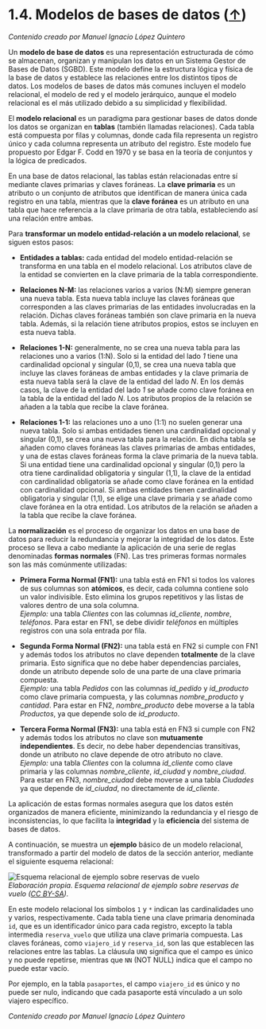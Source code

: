 # 1.4. Modelos de bases de datos ([↑](README.md))

_Contenido creado por Manuel Ignacio López Quintero_

Un **modelo de base de datos** es una representación estructurada de cómo se almacenan, organizan y manipulan los datos en un Sistema Gestor de Bases de Datos (SGBD). Este modelo define la estructura lógica y física de la base de datos y establece las relaciones entre los distintos tipos de datos. Los modelos de bases de datos más comunes incluyen el modelo relacional, el modelo de red y el modelo jerárquico, aunque el modelo relacional es el más utilizado debido a su simplicidad y flexibilidad.

El **modelo relacional** es un paradigma para gestionar bases de datos donde los datos se organizan en **tablas** (también llamadas relaciones). Cada tabla está compuesta por filas y columnas, donde cada fila representa un registro único y cada columna representa un atributo del registro. Este modelo fue propuesto por Edgar F. Codd en 1970 y se basa en la teoría de conjuntos y la lógica de predicados.

En una base de datos relacional, las tablas están relacionadas entre sí mediante claves primarias y claves foráneas. La **clave primaria** es un atributo o un conjunto de atributos que identifican de manera única cada registro en una tabla, mientras que la **clave foránea** es un atributo en una tabla que hace referencia a la clave primaria de otra tabla, estableciendo así una relación entre ambas.

Para **transformar un modelo entidad-relación a un modelo relacional**, se siguen estos pasos:

- **Entidades a tablas:** cada entidad del modelo entidad-relación se transforma en una tabla en el modelo relacional. Los atributos clave de la entidad se convierten en la clave primaria de la tabla correspondiente.  

- **Relaciones N-M:** las relaciones varios a varios (N:M) siempre generan una nueva tabla. Esta nueva tabla incluye las claves foráneas que corresponden a las claves primarias de las entidades involucradas en la relación. Dichas claves foráneas también son clave primaria en la nueva tabla. Además, si la relación tiene atributos propios, estos se incluyen en esta nueva tabla.  

- **Relaciones 1-N:** generalmente, no se crea una nueva tabla para las relaciones uno a varios (1:N). Solo si la entidad del lado *1* tiene una cardinalidad opcional y singular (0,1), se crea una nueva tabla que incluye las claves foráneas de ambas entidades y la clave primaria de esta nueva tabla será la clave de la entidad del lado *N*. En los demás casos, la clave de la entidad del lado *1* se añade como clave foránea en la tabla de la entidad del lado *N*. Los atributos propios de la relación se añaden a la tabla que recibe la clave foránea.  

- **Relaciones 1-1:** las relaciones uno a uno (1:1) no suelen generar una nueva tabla. Solo si ambas entidades tienen una cardinalidad opcional y singular (0,1), se crea una nueva tabla para la relación. En dicha tabla se añaden como claves foráneas las claves primarias de ambas entidades, y una de estas claves foráneas forma la clave primaria de la nueva tabla. Si una entidad tiene una cardinalidad opcional y singular (0,1) pero la otra tiene cardinalidad obligatoria y singular (1,1), la clave de la entidad con cardinalidad obligatoria se añade como clave foránea en la entidad con cardinalidad opcional. Si ambas entidades tienen cardinalidad obligatoria y singular (1,1), se elige una clave primaria y se añade como clave foránea en la otra entidad. Los atributos de la relación se añaden a la tabla que recibe la clave foránea.  

La **normalización** es el proceso de organizar los datos en una base de datos para reducir la redundancia y mejorar la integridad de los datos. Este proceso se lleva a cabo mediante la aplicación de una serie de reglas denominadas **formas normales** (FN). Las tres primeras formas normales son las más comúnmente utilizadas:

- **Primera Forma Normal (FN1):** una tabla está en FN1 si todos los valores de sus columnas son **atómicos**, es decir, cada columna contiene solo un valor indivisible. Esto elimina los grupos repetitivos y las listas de valores dentro de una sola columna.  
  *Ejemplo:* una tabla *Clientes* con las columnas *id_cliente*, *nombre*, *teléfonos*. Para estar en FN1, se debe dividir *teléfonos* en múltiples registros con una sola entrada por fila.  

- **Segunda Forma Normal (FN2):** una tabla está en FN2 si cumple con FN1 y además todos los atributos no clave dependen **totalmente** de la clave primaria. Esto significa que no debe haber dependencias parciales, donde un atributo depende solo de una parte de una clave primaria compuesta.  
  *Ejemplo:* una tabla *Pedidos* con las columnas *id_pedido* y *id_producto* como clave primaria compuesta, y las columnas *nombre_producto* y *cantidad*. Para estar en FN2, *nombre_producto* debe moverse a la tabla *Productos*, ya que depende solo de *id_producto*.  

- **Tercera Forma Normal (FN3):** una tabla está en FN3 si cumple con FN2 y además todos los atributos no clave son **mutuamente independientes**. Es decir, no debe haber dependencias transitivas, donde un atributo no clave depende de otro atributo no clave.  
  *Ejemplo:* una tabla *Clientes* con la columna *id_cliente* como clave primaria y las columnas *nombre_cliente*, *id_ciudad* y *nombre_ciudad*. Para estar en FN3, *nombre_ciudad* debe moverse a una tabla *Ciudades* ya que depende de *id_ciudad*, no directamente de *id_cliente*.  

La aplicación de estas formas normales asegura que los datos estén organizados de manera eficiente, minimizando la redundancia y el riesgo de inconsistencias, lo que facilita la **integridad** y la **eficiencia** del sistema de bases de datos.

A continuación, se muestra un **ejemplo** básico de un modelo relacional, transformado a partir del modelo de datos de la sección anterior, mediante el siguiente esquema relacional:

![Esquema relacional de ejemplo sobre reservas de vuelo](image-14b-modelo-relacional.png "Esquema relacional de ejemplo sobre reservas de vuelo")  
*Elaboración propia. Esquema relacional de ejemplo sobre reservas de vuelo ([CC BY-SA](http://creativecommons.org/licenses/?lang=es)).*

En este modelo relacional los símbolos `1` y `*` indican las cardinalidades uno y varios, respectivamente. Cada tabla tiene una clave primaria denominada `id`, que es un identificador único para cada registro, excepto la tabla intermedia `reserva_vuelo` que utiliza una clave primaria compuesta. Las claves foráneas, como `viajero_id` y `reserva_id`, son las que establecen las relaciones entre las tablas. La cláusula `UNQ` significa que el campo es único y no puede repetirse, mientras que `NN` (NOT NULL) indica que el campo no puede estar vacío.  

Por ejemplo, en la tabla `pasaportes`, el campo `viajero_id` es único y no puede ser nulo, indicando que cada pasaporte está vinculado a un solo viajero específico.

_Contenido creado por Manuel Ignacio López Quintero_
